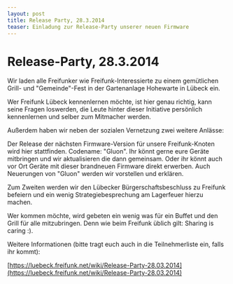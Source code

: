 ```yaml
---
layout: post
title: Release Party, 28.3.2014
teaser: Einladung zur Release-Party unserer neuen Firmware
---
```


# Release-Party, 28.3.2014

Wir laden alle Freifunker wie Freifunk-Interessierte zu einem gemütlichen
Grill- und "Gemeinde"-Fest in der Gartenanlage Hohewarte in Lübeck
ein.

Wer Freifunk Lübeck kennenlernen möchte, ist hier genau richtig, kann
seine Fragen loswerden, die Leute hinter dieser Initiative persönlich
kennenlernen und selber zum Mitmacher werden.

Außerdem haben wir neben der sozialen Vernetzung zwei weitere Anlässe:

Der Release der nächsten Firmware-Version für unsere Freifunk-Knoten wird
hier stattfinden. Codename: "Gluon". Ihr könnt gerne eure Geräte mitbringen
und wir aktualisieren die dann gemeinsam. Oder ihr könnt auch vor Ort Geräte 
mit dieser brandneuen Firmware direkt erwerben. Auch Neuerungen
von "Gluon" werden wir vorstellen und erklären.

Zum Zweiten werden wir den Lübecker Bürgerschaftsbeschluss zu Freifunk
befeiern und ein wenig Strategiebesprechung am Lagerfeuer hierzu
machen.


Wer kommen möchte, wird gebeten ein wenig was für ein Buffet und den Grill
für alle mitzubringen. Denn wie beim Freifunk üblich gilt: Sharing is caring :).

Weitere Informationen (bitte tragt euch auch in die Teilnehmerliste
ein, falls ihr kommt):

[https://luebeck.freifunk.net/wiki/Release-Party-28.03.2014](https://luebeck.freifunk.net/wiki/Release-Party-28.03.2014)
